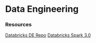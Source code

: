 # Data Engineering


### Resources
[Databricks DE Repo](https://github.com/databricks-academy/data-engineering-with-databricks)
[Databricks Spark 3.0](https://github.com/databricks-academy/apache-spark-programming-with-databricks)